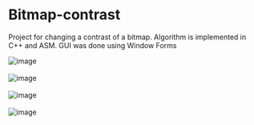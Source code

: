 # Bitmap-contrast

Project for changing a contrast of a bitmap. Algorithm is implemented in C++ and ASM. GUI was done using Window Forms


![image](https://user-images.githubusercontent.com/58139675/225696558-5c76eef4-422e-4fce-8221-186d02484b16.png)
<br />
<br />
![image](https://user-images.githubusercontent.com/58139675/225696136-80f99817-1fda-446a-be2a-73204f88a7b4.png)
<br />
<br />
![image](https://user-images.githubusercontent.com/58139675/225696260-b9aa8b3b-c72b-41eb-b680-9dbc06c9ed0e.png)
<br />
<br />
![image](https://user-images.githubusercontent.com/58139675/225696303-518827a0-5caf-4046-9914-0ca4a728edeb.png)
<br />
<br />
